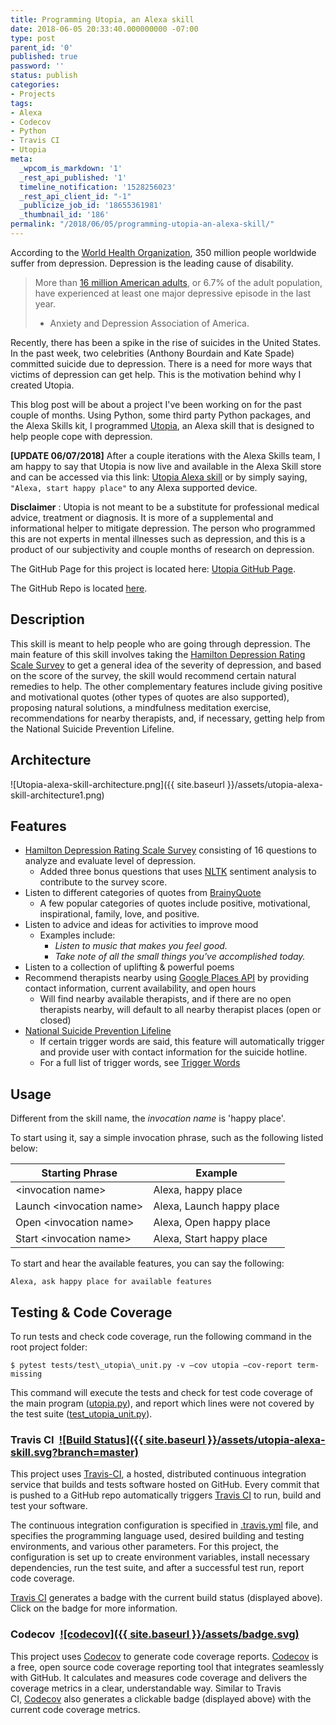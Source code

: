 ```yaml
---
title: Programming Utopia, an Alexa skill
date: 2018-06-05 20:33:40.000000000 -07:00
type: post
parent_id: '0'
published: true
password: ''
status: publish
categories:
- Projects
tags:
- Alexa
- Codecov
- Python
- Travis CI
- Utopia
meta:
  _wpcom_is_markdown: '1'
  _rest_api_published: '1'
  timeline_notification: '1528256023'
  _rest_api_client_id: "-1"
  _publicize_job_id: '18655361981'
  _thumbnail_id: '186'
permalink: "/2018/06/05/programming-utopia-an-alexa-skill/"
---
```

According to the&nbsp;[World Health Organization](http://www.who.int/mediacentre/factsheets/fs369/en/), 350 million people worldwide suffer from depression. Depression is the leading cause of disability.

> More than&nbsp;[16 million American adults](https://adaa.org/understanding-anxiety/depression), or 6.7% of the adult population, have experienced at least one major depressive episode in the last year.
>
> - Anxiety and Depression Association of America.

Recently, there has been a spike in the rise of suicides in the United States. In the past week, two celebrities (Anthony Bourdain and Kate Spade) committed suicide due to depression. There is a need for more ways that victims of depression can get help. This is the motivation behind why I created Utopia.


This blog post will be about a project I've been working on for the past couple of months. Using Python, some third party Python packages, and the Alexa Skills kit, I programmed [Utopia](https://github.com/k-chuang/utopia-alexa-skill), an Alexa skill that is designed to help people cope with depression.

**[UPDATE 06/07/2018]** After a couple iterations with the Alexa Skills team, I am happy to say that Utopia is now live and available in the Alexa Skill store and can be accessed via this link:&nbsp;[Utopia Alexa skill](https://www.amazon.com/Kevin-Chuang-Utopia/dp/B07CZWS8B2)&nbsp;or by simply saying, `​​"Alexa, start happy place"` to any Alexa supported device.

**Disclaimer** : Utopia is not meant to be a substitute for professional medical advice, treatment or diagnosis. It is more of a supplemental and informational helper to mitigate depression. The person who programmed this are not experts in mental illnesses such as depression, and this is a product of our subjectivity and couple months of research on depression.

The GitHub Page for this project is located here:&nbsp;[Utopia GitHub Page](https://k-chuang.github.io/utopia-alexa-skill/).

The GitHub Repo is located [here](https://github.com/k-chuang/utopia-alexa-skill/).

## Description

This skill is meant to help people who are going through depression. The main feature of this skill involves taking the&nbsp;[Hamilton Depression Rating Scale Survey](https://www.psychcongress.com/saundras-corner/scales-screeners/depression/hamilton-depression-rating-scale-ham-d)&nbsp;to get a general idea of the severity of depression, and based on the score of the survey, the skill would recommend certain natural remedies to help. The other complementary features include giving positive and motivational quotes (other types of quotes are also supported), proposing natural solutions, a mindfulness meditation exercise, recommendations for nearby therapists, and, if necessary, getting help from the National Suicide Prevention Lifeline.

## Architecture

![Utopia-alexa-skill-architecture.png]({{ site.baseurl }}/assets/utopia-alexa-skill-architecture1.png)

## Features

- [Hamilton Depression Rating Scale Survey](https://www.psychcongress.com/saundras-corner/scales-screeners/depression/hamilton-depression-rating-scale-ham-d)&nbsp;consisting of 16 questions to analyze and evaluate level of depression.
  - Added three bonus questions that uses&nbsp;[NLTK](http://www.nltk.org/)&nbsp;sentiment analysis to contribute to the survey score.
- Listen to different categories of quotes from&nbsp;[BrainyQuote](https://www.brainyquote.com/)
  - A few popular categories of quotes include positive, motivational, inspirational, family, love, and positive.
- Listen to advice and ideas for activities to improve mood
  - Examples include:
    - _Listen to music that makes you feel good._
    - _Take note of all the small things you've accomplished today._
- Listen to a collection of uplifting & powerful poems
- Recommend therapists nearby using&nbsp;[Google Places API](https://developers.google.com/places/)&nbsp;by providing contact information, current availability, and open hours
  - Will find nearby available therapists, and if there are no open therapists nearby, will default to all nearby therapist places (open or closed)
- [National Suicide Prevention Lifeline](https://suicidepreventionlifeline.org/)
  - If certain trigger words are said, this feature will automatically trigger and provide user with contact information for the suicide hotline.
  - For a full list of trigger words, see&nbsp;[Trigger Words](https://github.com/k-chuang/utopia-alexa-skill/blob/master/speech_assets/custom_slot_types/TriggerWords.txt)

## Usage

Different from the skill name, the _invocation name_ is 'happy place'.

To start using it, say a simple invocation phrase, such as the following listed below:

| Starting Phrase | Example |
| --- | --- |
| \<invocation name\> | Alexa, happy place |
| Launch \<invocation name\> | Alexa, Launch happy place |
| Open \<invocation name\> | Alexa, Open happy place |
| Start \<invocation name\> | Alexa, Start happy place |

To start and hear the available features, you can say the following:

```
Alexa, ask happy place for available features
```

## Testing & Code Coverage

To run tests and check code coverage, run the following command in the root project folder:

```source
$ pytest tests/test\_utopia\_unit.py -v —cov utopia —cov-report term-missing
```

This command will execute the tests and check for test code coverage of the main program ([utopia.py](https://github.com/k-chuang/utopia-alexa-skill/blob/master/utopia.py)), and report which lines were not covered by the test suite ([test\_utopia\_unit.py](https://github.com/k-chuang/utopia-alexa-skill/blob/master/tests/test_utopia_unit.py)).

### Travis CI&nbsp; [![Build Status]({{ site.baseurl }}/assets/utopia-alexa-skill.svg?branch=master)](https://travis-ci.org/k-chuang/utopia-alexa-skill)

This project uses&nbsp;[Travis-CI](https://travis-ci.org/), a hosted, distributed continuous integration service that builds and tests software hosted on GitHub. Every commit that is pushed to a GitHub repo automatically triggers&nbsp;[Travis CI](https://travis-ci.org/)&nbsp;to run, build and test your software.

The continuous integration configuration is specified in&nbsp;[.travis.yml](https://github.com/k-chuang/utopia-alexa-skill/blob/master/.travis.yml)&nbsp;file, and specifies the programming language used, desired building and testing environments, and various other parameters. For this project, the configuration is set up to create environment variables, install necessary dependencies, run the test suite, and after a successful test run, report code coverage.

[Travis CI](https://travis-ci.org/)&nbsp;generates a badge with the current build status (displayed above). Click on the badge for more information.

### Codecov&nbsp; [![codecov]({{ site.baseurl }}/assets/badge.svg)](https://codecov.io/gh/k-chuang/utopia-alexa-skill)

This project uses&nbsp;[Codecov](https://codecov.io/)&nbsp;to generate code coverage reports.&nbsp;[Codecov](https://codecov.io/)&nbsp;is a free, open source code coverage reporting tool that integrates seamlessly with GitHub. It calculates and measures code coverage and delivers the coverage metrics in a clear, understandable way. Similar to Travis CI,&nbsp;[Codecov](https://codecov.io/)&nbsp;also generates a clickable badge (displayed above) with the current code coverage metrics.

&nbsp;
